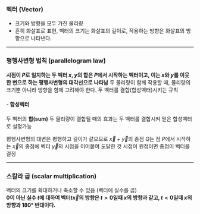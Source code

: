 ### 벡터 (Vector)
* 크기와 방향을 모두 가진 물리량
* 흔히 화살표로 표현, 벡터의 크기는 화살표의 길이로, 작용하는 방향은 화살표의 방향으로 나타낸다.
***
### 평행사변형 법칙 (parallelogram law)
**시점이 $P$로 일치하는 두 벡터 $x,y$의 합은 $P$에서 시작하는 벡터이고, 이는 $x$와 $y$를 이웃한 변으로 하는 평행사변형의 대각선으로 나타남**
두 물리량이 함께 작용할 때, 물리량의 크기뿐 아니라 방향을 함께 고려해야 한다.
두 벡터를 결합(합성벡터)시키는 규칙
#### - 합성벡터
두 벡터의 **합(sum)**
두 물리량이 결합될 때의 효과는 두 벡터를 결합시켜 얻은 합성벡터로 설명가능

평행사변형의 대변은 평행하고 길이가 같으므로 $\overrightarrow{x} + \overrightarrow{y}$의 종점 $Q$는 점 $P$에서 시작하는 $\overrightarrow{x}$의 종점에 벡터 $\overrightarrow{y}$의 시점을 이어붙여 도달한 것
시점이 원점이면 종점이 벡터를 결정
***
### 스칼라 곱 (scalar multiplication)
벡터의 크기를 확대하거나 축소할 수 있음 (벡터에 실수를 곱)  
**0이 아닌 실수 $t$에 대하여 벡터$t\overrightarrow{x}$의 방향은 $t > 0$일때 $x$의 방향과 같고, $t < 0$일때 $x$의 방향과 180° 반대이다.**
